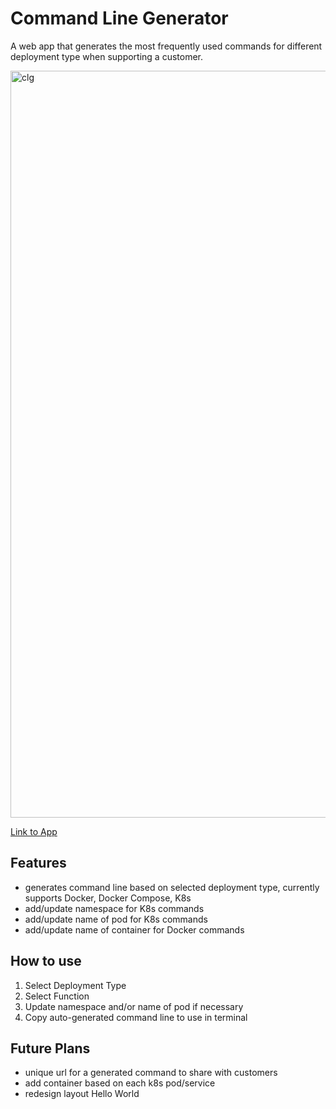 # Command Line Generator

A web app that generates the most frequently used commands for different deployment type when supporting a customer.

<img width="1195" alt="clg" width="100%" src="https://user-images.githubusercontent.com/68532117/121770229-0008d100-cb1d-11eb-9a47-e81a4e1beb23.png">

[Link to App](https://sourcegraph.github.io/support-tools/command-generator/beta)

## Features

- generates command line based on selected deployment type, currently supports Docker, Docker Compose, K8s
- add/update namespace for K8s commands
- add/update name of pod for K8s commands
- add/update name of container for Docker commands

## How to use

1. Select Deployment Type
1. Select Function
1. Update namespace and/or name of pod if necessary
1. Copy auto-generated command line to use in terminal

## Future Plans

- unique url for a generated command to share with customers
- add container based on each k8s pod/service
- redesign layout
Hello World
